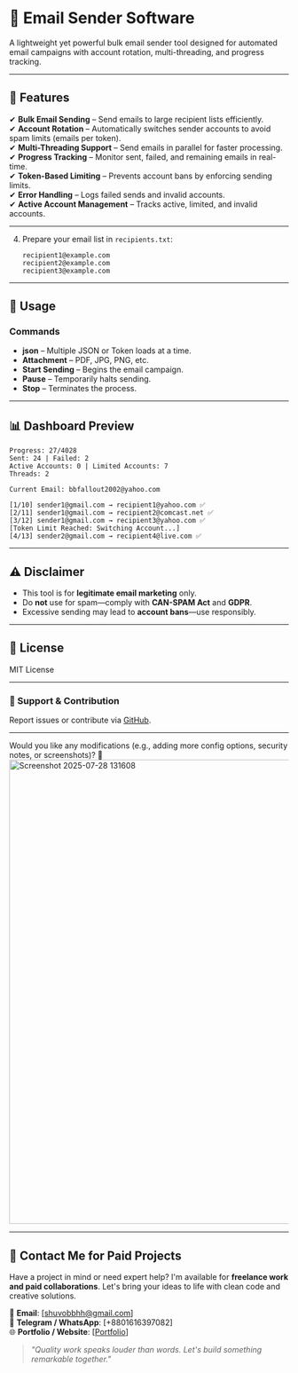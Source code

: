 # **📧 Email Sender Software**  

A lightweight yet powerful bulk email sender tool designed for automated email campaigns with account rotation, multi-threading, and progress tracking.  

---

## **📌 Features**  
✔ **Bulk Email Sending** – Send emails to large recipient lists efficiently.  
✔ **Account Rotation** – Automatically switches sender accounts to avoid spam limits (emails per token).  
✔ **Multi-Threading Support** – Send emails in parallel for faster processing.  
✔ **Progress Tracking** – Monitor sent, failed, and remaining emails in real-time.  
✔ **Token-Based Limiting** – Prevents account bans by enforcing sending limits.  
✔ **Error Handling** – Logs failed sends and invalid accounts.  
✔ **Active Account Management** – Tracks active, limited, and invalid accounts.  

---


4. Prepare your email list in `recipients.txt`:  
   ```
   recipient1@example.com  
   recipient2@example.com  
   recipient3@example.com  
   ```  

---

## **🚀 Usage**  


### **Commands**  
- **json** – Multiple JSON or Token loads at a time.
- **Attachment** – PDF, JPG, PNG, etc. 
- **Start Sending** – Begins the email campaign.  
- **Pause** – Temporarily halts sending.  
- **Stop** – Terminates the process.

---

## **📊 Dashboard Preview**  
```
Progress: 27/4028  
Sent: 24 | Failed: 2  
Active Accounts: 0 | Limited Accounts: 7  
Threads: 2  

Current Email: bbfallout2002@yahoo.com  

[1/10] sender1@gmail.com → recipient1@yahoo.com ✅  
[2/11] sender1@gmail.com → recipient2@comcast.net ✅  
[3/12] sender1@gmail.com → recipient3@yahoo.com ✅  
[Token Limit Reached: Switching Account...]  
[4/13] sender2@gmail.com → recipient4@live.com ✅  
```  

---

## **⚠️ Disclaimer**  
- This tool is for **legitimate email marketing** only.  
- Do **not** use for spam—comply with **CAN-SPAM Act** and **GDPR**.  
- Excessive sending may lead to **account bans**—use responsibly.  

---

## **📜 License**  
MIT License  

---

### **🔗 Support & Contribution**  
Report issues or contribute via [GitHub](https://github.com/Mahdi-hasan-shuvo/Email_sender).  

---

Would you like any modifications (e.g., adding more config options, security notes, or screenshots)? 🚀
<img width="1229" height="837" alt="Screenshot 2025-07-28 131608" src="https://github.com/user-attachments/assets/f71d6e99-e342-4aef-8380-1a46a083fbea" />


---

## 💼 Contact Me for Paid Projects

Have a project in mind or need expert help? I'm available for **freelance work and paid collaborations**. Let's bring your ideas to life with clean code and creative solutions.

📩 **Email**: [shuvobbhh@gmail.com]  
💬 **Telegram / WhatsApp**: [+8801616397082]  
🌐 **Portfolio / Website**: [[Portfolio](https://mahdi-hasan-shuvo.github.io/Mahdi-hasan-shuvo/)]

> *"Quality work speaks louder than words. Let's build something remarkable together."*
